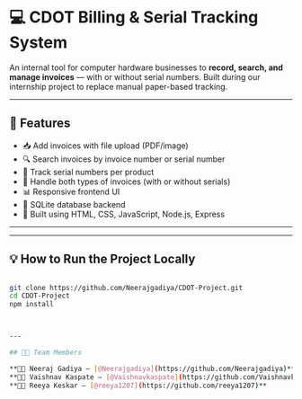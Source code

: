 # 💻 CDOT Billing & Serial Tracking System

An internal tool for computer hardware businesses to **record, search, and manage invoices** — with or without serial numbers. Built during our internship project to replace manual paper-based tracking.

---

## 🚀 Features

- 📥 Add invoices with file upload (PDF/image)
- 🔍 Search invoices by invoice number or serial number
- 🔢 Track serial numbers per product
- 🧾 Handle both types of invoices (with or without serials)
- 📊 Responsive frontend UI
- 💾 SQLite database backend
- 🧱 Built using HTML, CSS, JavaScript, Node.js, Express

---


---

## 💡 How to Run the Project Locally

```bash

git clone https://github.com/Neerajgadiya/CDOT-Project.git
cd CDOT-Project
npm install



---

## 👨‍💻 Team Members

**🧑‍💻 Neeraj Gadiya – [@Neerajgadiya](https://github.com/Neerajgadiya)**  
**🧑‍💻 Vaishnav Kaspate – [@Vaishnavkaspate](https://github.com/Vaishnavkaspate)**  
**👩‍💻 Reeya Keskar – [@reeya1207](https://github.com/reeya1207)**




